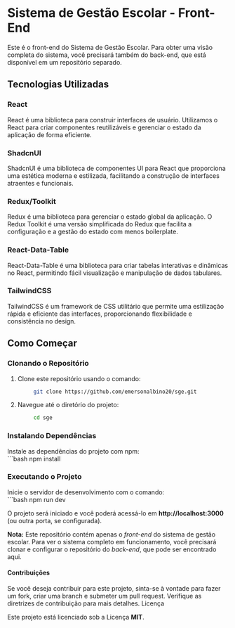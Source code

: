 # Sistema de Gestão Escolar - Front-End  

Este é o front-end do Sistema de Gestão Escolar. Para obter uma visão completa do sistema, você precisará também do back-end, que está disponível em um repositório separado.

## Tecnologias Utilizadas  

### React  

React é uma biblioteca para construir interfaces de usuário. Utilizamos o React para criar componentes reutilizáveis e gerenciar o estado da aplicação de forma eficiente.  

### ShadcnUI  

ShadcnUI é uma biblioteca de componentes UI para React que proporciona uma estética moderna e estilizada, facilitando a construção de interfaces atraentes e funcionais.  

### Redux/Toolkit  

Redux é uma biblioteca para gerenciar o estado global da aplicação. O Redux Toolkit é uma versão simplificada do Redux que facilita a configuração e a gestão do estado com menos boilerplate.  

### React-Data-Table  

React-Data-Table é uma biblioteca para criar tabelas interativas e dinâmicas no React, permitindo fácil visualização e manipulação de dados tabulares.  

### TailwindCSS  

TailwindCSS é um framework de CSS utilitário que permite uma estilização rápida e eficiente das interfaces, proporcionando flexibilidade e consistência no design.  

## Como Começar  

### Clonando o Repositório

1. Clone este repositório usando o comando:  
   ```bash
        git clone https://github.com/emersonalbino20/sge.git  

2. Navegue até o diretório do projeto:  
    ```bash
         cd sge  

### Instalando Dependências

Instale as dependências do projeto com npm:  
    ```bash
        npm install  

### Executando o Projeto

Inicie o servidor de desenvolvimento com o comando:  
    ```bash
        npm run dev  

O projeto será iniciado e você poderá acessá-lo em **http://localhost:3000** (ou outra porta, se configurada).

**Nota:** Este repositório contém apenas o *front-end* do sistema de gestão escolar. Para ver o sistema completo em funcionamento, você precisará clonar e configurar o repositório do *back-end*, que pode ser encontrado aqui.  

#### Contribuições  

Se você deseja contribuir para este projeto, sinta-se à vontade para fazer um fork, criar uma branch e submeter um pull request. Verifique as diretrizes de contribuição para mais detalhes.
Licença  

Este projeto está licenciado sob a Licença **MIT**.  
